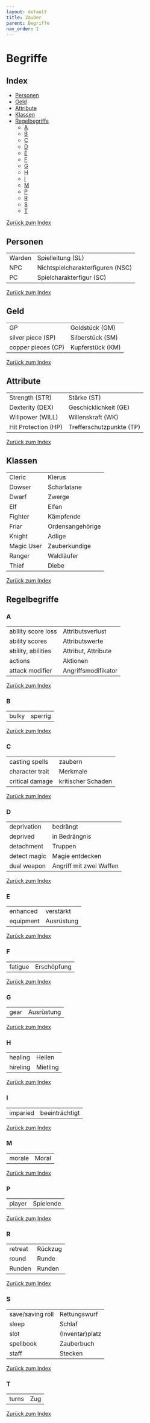 ```yaml
---
layout: default
title: Zauber
parent: Begriffe
nav_order: 1
---
```


# Begriffe

## Index
- [Personen](#personen)
- [Geld](#geld)
- [Attribute](#attribute)
- [Klassen](#klassen)
- [Regelbegriffe](#regelbegriffe)
   - [A](#a)
   - [B](#b)
   - [C](#c)
   - [D](#d)
   - [E](#e)
   - [F](#f)
   - [G](#g)
   - [H](#h)
   - [I](#i)
   - [M](#m)
   - [P](#p)
   - [R](#r)
   - [S](#s)
   - [T](#t)

[Zurück zum Index](#index)
<p></p>

## Personen
<p></p>

|||
|------------------------|------------------------|
| Warden     | Spielleitung (SL)     |
| NPC     | Nichtspielcharakterfiguren (NSC)     |
| PC     | Spielcharakterfigur (SC)     |

[Zurück zum Index](#index)

## Geld

|||
|------------------------|------------------------|
| GP     | Goldstück (GM)     |
| silver piece (SP)     | Silberstück (SM)     |
| copper pieces (CP)     | Kupferstück (KM)     |

[Zurück zum Index](#index)
<p></p>

## Attribute

|||
|------------------------|------------------------|
| Strength (STR)     | Stärke (ST)     |
| Dexterity (DEX)     | Geschicklichkeit (GE)     |
| Willpower (WILL)     | Willenskraft (WK)     |
| Hit Protection (HP)     | Trefferschutzpunkte (TP)     |

[Zurück zum Index](#index)
<p></p>

## Klassen

|||
|------------------------|------------------------|
| Cleric     | Klerus     |
| Dowser     | Scharlatane     |
| Dwarf     | Zwerge     |
| Elf     | Elfen     |
| Fighter     | Kämpfende     |
| Friar     | Ordensangehörige     |
| Knight     | Adlige     |
| Magic User     | Zauberkundige     |
| Ranger     | Waldläufer     |
| Thief     | Diebe     |

[Zurück zum Index](#index)
<p></p>

## Regelbegriffe
### A

|||
|------------------------|------------------------|
| ability score loss     | Attributsverlust     |
| ability scores     | Attributswerte     |
| ability, abilities     | Attribut, Attribute     |
| actions     | Aktionen     |
| attack modifier     | Angriffsmodifikator     |

[Zurück zum Index](#index)
<p></p>

### B

|||
|------------------------|------------------------|
| bulky     | sperrig     |

[Zurück zum Index](#index)
<p></p>

### C

|||
|------------------------|------------------------|
| casting spells     | zaubern     |
| character trait     | Merkmale     |
| critical damage     | kritischer Schaden     |

[Zurück zum Index](#index)
<p></p>

### D

|||
|------------------------|------------------------|
| deprivation     | bedrängt     |
| deprived     | in Bedrängnis     |
| detachment     | Truppen     |
| detect magic     | Magie entdecken     |
| dual weapon     | Angriff mit zwei Waffen     |

[Zurück zum Index](#index)
<p></p>

### E

|||
|------------------------|------------------------|
| enhanced     | verstärkt     |
| equipment     | Ausrüstung     |

[Zurück zum Index](#index)
<p></p>

### F

|||
|------------------------|------------------------|
| fatigue     | Erschöpfung     |

[Zurück zum Index](#index)
<p></p>

### G

|||
|------------------------|------------------------|
| gear     | Ausrüstung     |

[Zurück zum Index](#index)
<p></p>

### H
|||
|------------------------|------------------------|
| healing     | Heilen     |
| hireling     | Mietling     |

[Zurück zum Index](#index)
<p></p>

### I

|||
|------------------------|------------------------|
| imparied     | beeinträchtigt     |

[Zurück zum Index](#index)
<p></p>

### M

|||
|------------------------|------------------------|
| morale     | Moral     |

[Zurück zum Index](#index)
<p></p>

### P

|||
|------------------------|------------------------|
| player     | Spielende     |

[Zurück zum Index](#index)
<p></p>

### R

|||
|------------------------|------------------------|
| retreat     | Rückzug     |
| round     | Runde     |
| Runden     | Runden     |

[Zurück zum Index](#index)
<p></p>

### S

|||
|------------------------|------------------------|
| save/saving roll     | Rettungswurf     |
| sleep     | Schlaf     |
| slot     | (Inventar)platz     |
| spellbook     | Zauberbuch     |
| staff     | Stecken     |

[Zurück zum Index](#index)
<p></p>

### T

|||
|------------------------|------------------------|
| turns     | Zug     |

[Zurück zum Index](#index)
<p></p>
